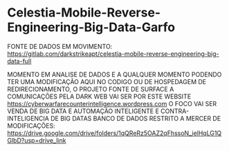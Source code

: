 # Celestia-Mobile-Reverse-Engineering-Big-Data-Garfo

FONTE DE DADOS EM MOVIMENTO: https://gitlab.com/darkstrikeapt/celestia-mobile-reverse-engineering-big-data-full

MOMENTO EM ANALISE DE DADOS E A QUALQUER MOMENTO PODENDO TER UMA MODIFICAÇÃO AQUI NO CODIGO OU DE HOSPEDAGEM DE REDIRECIONAMENTO, O PROJETO FONTE DE SURFACE A COMUNICAÇÕES PELA DARK WEB VAI SER POR ESTE WEBSITE https://cyberwarfarecounterintelligence.wordpress.com O FOCO VAI SER VENDA DE BIG DATA E AUTOMAÇÃO INTELIGENTE E CONTRA-INTELIGENCIA DE BIG DATAS
BANCO DE DADOS RESTRITO A MERCER DE MODIFICAÇÕES: https://drive.google.com/drive/folders/1qQReRz5OAZ2qFhssoN_ielHqLG1QGlbD?usp=drive_link
